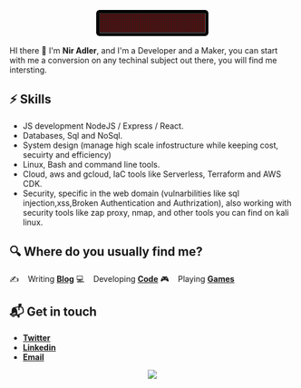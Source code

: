 <!-- # Hello, nerds 🤓 -->

<p align="center">
  <img src="https://raw.githubusercontent.com/niradler/niradler/master/tech_sign.gif"> 
</p>


HI there 👋 I'm **Nir Adler**, and I'm a Developer and a Maker, you can start with me a conversion on any techinal subject out there, you will find me intersting.

## ⚡️ Skills

* JS development NodeJS / Express / React.
* Databases, Sql and NoSql.
* System design (manage high scale infostructure while keeping cost, secuirty and efficiency)
* Linux, Bash and command line tools.
* Cloud, aws and gcloud, IaC tools like Serverless, Terraform and AWS CDK.
* Security, specific in the web domain (vulnarbilities like sql injection,xss,Broken Authentication and Authrization), also working with security tools like zap proxy, nmap, and other tools you can find on kali linux.

## 🔍 Where do you usually find me?

✍️ &nbsp;&nbsp; Writing [**Blog**](https://niradler.com)
💻 &nbsp;&nbsp; Developing [**Code**](https://github.com/niradler)
🎮 &nbsp;&nbsp; Playing [**Games**](https://eu.shop.battle.net/en-gb/family/call-of-duty-mw)

## 📬 Get in touch

* [**Twitter**](https://twitter.com/AdlerNir)
* [**Linkedin**](https://www.linkedin.com/in/niradler)
* [**Email**](github@niradler.com)
  

<p align='center'>
  <img src="https://visitor-badge.glitch.me/badge?page_id=repo.niradler">
</p>
  
<!--
**niradler/niradler** is a ✨ _special_ ✨ repository because its `README.md` (this file) appears on your GitHub profile.

Here are some ideas to get you started:

- 🔭 I’m currently working on ...
- 🌱 I’m currently learning ...
- 👯 I’m looking to collaborate on ...
- 🤔 I’m looking for help with ...
- 💬 Ask me about ...
- 📫 How to reach me: ...
- 😄 Pronouns: ...
- ⚡ Fun fact: ...
-->
